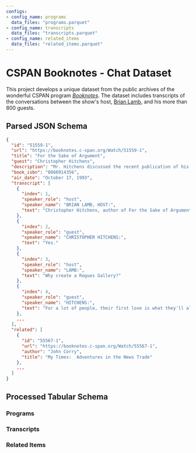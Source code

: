 ```yaml
---
configs:
- config_name: programs
  data_files: "programs.parquet"
- config_name: transcripts
  data_files: "transcripts.parquet"
- config_name: related_items
  data_files: "related_items.parquet"
---
```


# CSPAN Booknotes - Chat Dataset

This project develops a unique dataset from the public archives of the wonderful CSPAN program [_Booknotes_](https://booknotes.c-span.org). The dataset includes transcripts of the conversations between the show's host, [Brian Lamb](https://en.wikipedia.org/wiki/Brian_Lamb), and his more than 800 guests.

## Parsed JSON Schema

```json
{
  "id": "51559-1",
  "url": "https://booknotes.c-span.org/Watch/51559-1",
  "title": "For the Sake of Argument",
  "guest": "Christopher Hitchens",
  "description": "Mr. Hitchens discussed the recent publication of his book, For the Sake of Argument, which is a compendium of articles that he has written. He stated that the purpose of this book was a reply to the widespread notion that society no longer needs critique from the left. He hopes to restore the left as a \"very necessary part of the political argument.\" Articles included in the book were published in various periodicals.",
  "book_isbn": "0860914356",
  "air_date": "October 17, 1993",
  "transcript": [
    {
      "index": 1,
      "speaker_role": "host",
      "speaker_name": "BRIAN LAMB, HOST:",
      "text": "Christopher Hitchens, author of For the Sake of Argument, you've got a section in there called \"Rogues' Gallery.\" Was that your idea?"
    },
    {
      "index": 2,
      "speaker_role": "guest",
      "speaker_name": "CHRISTOPHER HITCHENS:",
      "text": "Yes."
    },
    {
      "index": 3,
      "speaker_role": "host",
      "speaker_name": "LAMB:",
      "text": "Why create a Rogues Gallery?"
    },
    {
      "index": 4,
      "speaker_role": "guest",
      "speaker_name": "HITCHENS:",
      "text": "For a lot of people, their first love is what they'll always remember. For me it's always been the first hate, and I think that hatred, though it provides often rather junky energy, is a terrific way of getting you out of bed in the morning and keeping you going. If you don't let it get out of hand, it can be canalized into writing. In this country where people love to be nonjudgmental when they can be, which translates as, on the whole, lenient, there are an awful lot of bubble reputations floating around that one wouldn't be doing one's job if one didn't itch to prick."
    },
    ...
  ],
  "related": [
    {
      "id": "55567-1",
      "url": "https://booknotes.c-span.org/Watch/55567-1",
      "author": "John Corry",
      "title": "My Times:  Adventures in the News Trade"
    },
    ...
  ]
}
```

## Processed Tabular Schema

### Programs


### Transcripts


### Related Items
